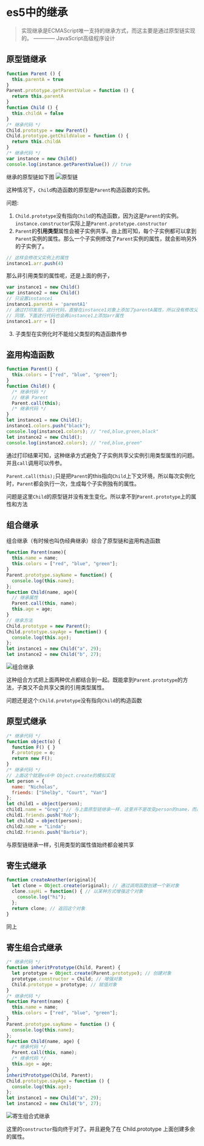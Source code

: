# es5中的继承
> 实现继承是ECMAScript唯一支持的继承方式，而这主要是通过原型链实现的。 ———— JavaScript高级程序设计

## 原型链继承
```js
function Parent () {
  this.parentA = true
}
Parent.prototype.getParentValue = function () {
  return this.parentA
}
function Child () {
  this.childA = false
}
/* 继承代码 */
Child.prototype = new Parent()
Child.prototype.getChildValue = function () {
  return this.childA
}
/* 继承代码 */
var instance = new Child()
console.log(instance.getParentValue()) // true
```
继承的原型链如下图
![原型链](https://raw.githubusercontent.com/jiulanrensan/picGoImages/main/images/20220331151625.png)

这种情况下，`Child`构造函数的原型是`Parent`构造函数的实例。

问题:
1. `Child.prototype`没有指向`Child`的构造函数，因为这是`Parent`的实例。`instance.constructor`实际上是`Parent.prototype.constructor`
2. `Parent`的**引用类型**属性会被子实例共享。由上图可知，每个子实例都可以拿到`Parent`实例的属性。那么一个子实例修改了`Parent`实例的属性，就会影响另外的子实例了。
```js
// 这样会修改父实例上的属性
instance1.arr.push(4)
```
那么非引用类型的属性呢，还是上面的例子，
```js
var instance1 = new Child()
var instance2 = new Child()
// 只设置instance1
instance1.parentA = 'parentA1'
// 通过打印发现，这行代码，直接在instance1对象上添加了parentA属性，所以没有修改父实例上的parentA
// 同理，下面这行代码也会再instance1上添加arr属性
instance1.arr = []
```

3. 子类型在实例化时不能给父类型的构造函数传参

## 盗用构造函数
```js
function Parent() { 
  this.colors = ["red", "blue", "green"]; 
} 
function Child() { 
  /* 继承代码 */
  // 继承 Parent 
  Parent.call(this); 
  /* 继承代码 */
} 
let instance1 = new Child(); 
instance1.colors.push("black"); 
console.log(instance1.colors); // "red,blue,green,black" 
let instance2 = new Child(); 
console.log(instance2.colors); // "red,blue,green"
```
通过打印结果可知，这种继承方式避免了子实例共享父实例引用类型属性的问题。并且`call`调用可以传参。

`Parent.call(this);`只是把`Parent`的this指向`Child`上下文环境，所以每次实例化时，`Parent`都会执行一次，生成每个子实例独有的属性。

问题是这里`Child`的原型链并没有发生变化。所以拿不到`Parent.prototype`上的属性和方法

## 组合继承
组合继承（有时候也叫伪经典继承）综合了原型链和盗用构造函数
```js
function Parent(name){ 
  this.name = name; 
  this.colors = ["red", "blue", "green"]; 
} 
Parent.prototype.sayName = function() { 
  console.log(this.name); 
}; 
function Child(name, age){ 
  // 继承属性
  Parent.call(this, name); 
  this.age = age; 
} 
// 继承方法
Child.prototype = new Parent(); 
Child.prototype.sayAge = function() { 
  console.log(this.age); 
};
let instance1 = new Child("a", 29);
let instance2 = new Child("b", 27);
```
![组合继承](https://raw.githubusercontent.com/jiulanrensan/picGoImages/main/images/20220331170645.png)

这种组合方式把上面两种优点都结合到一起。既能拿到`Parent.prototype`的方法，子类又不会共享父类的引用类型属性。

问题还是这个:`Child.prototype`没有指向`Child`的构造函数

## 原型式继承
```js
/* 继承代码 */
function object(o) {
  function F() { }
  F.prototype = o;
  return new F();
}
/* 继承代码 */
// 上面这个就是es6中 Object.create的模拟实现
let person = {
  name: "Nicholas",
  friends: ["Shelby", "Court", "Van"]
};
let child1 = object(person);
child1.name = "Greg"; // 与上面原型链继承一样，这里并不是改变person的name，而是给child1添加name属性
child1.friends.push("Rob");
let child2 = object(person);
child2.name = "Linda";
child2.friends.push("Barbie");
```
与原型链继承一样，引用类型的属性值始终都会被共享

## 寄生式继承
```js
function createAnother(original){ 
  let clone = Object.create(original); // 通过调用函数创建一个新对象
  clone.sayHi = function() { // 以某种方式增强这个对象
    console.log("hi"); 
  }; 
  return clone; // 返回这个对象
} 
```
同上

## 寄生组合式继承
```js
/* 继承代码 */
function inheritPrototype(Child, Parent) { 
  let prototype = Object.create(Parent.prototype); // 创建对象
  prototype.constructor = Child; // 增强对象 
  Child.prototype = prototype; // 赋值对象
}
/* 继承代码 */
function Parent(name) {
  this.name = name;
  this.colors = ["red", "blue", "green"];
}
Parent.prototype.sayName = function () {
  console.log(this.name);
};
function Child(name, age) {
  /* 继承代码 */
  Parent.call(this, name);
  /* 继承代码 */
  this.age = age;
}
inheritPrototype(Child, Parent);
Child.prototype.sayAge = function () {
  console.log(this.age);
};
let instance1 = new Child("a", 29);
let instance2 = new Child("b", 27);
```
![寄生组合式继承](https://raw.githubusercontent.com/jiulanrensan/picGoImages/main/images/20220331185402.png)

这里的`constructor`指向终于对了。并且避免了在 Child.prototype 上面创建多余的属性。